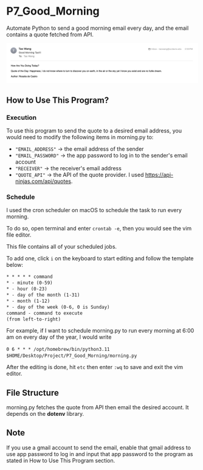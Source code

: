 # P7_Good_Morning
Automate Python to send a good morning email every day, and the email contains a quote fetched from API.

![Figure1](./Figure1.png)

## How to Use This Program?
### Execution
To use this program to send the quote to a desired email address, you would need
to modify the following items in morning.py to: 
* ```"EMAIL_ADDRESS"```  -> the email address of the sender 
* ```"EMAIL_PASSWORD"``` -> the app password to log in to the sender's email account
* ```"RECEIVER"``` -> the receiver's email address
* ```"QUOTE_API"``` -> the API of the quote provider. I used https://api-ninjas.com/api/quotes.

### Schedule
I used the cron scheduler on macOS to schedule the task to run every morning.

To do so, open terminal and enter ```crontab -e```, then you would see the vim file editor.

This file contains all of your scheduled jobs.

To add one, click ```i``` on the keyboard to start editing and 
follow the template below: 
```
* * * * * command
* - minute (0-59)
* - hour (0-23)
* - day of the month (1-31)
* - month (1-12)
* - day of the week (0-6, 0 is Sunday)
command - command to execute
(from left-to-right)
```

For example, if I want to schedule morning.py to run every morning at 6:00 am on every day of the year, I would write

```0 6 * * * /opt/homebrew/bin/python3.11 $HOME/Desktop/Project/P7_Good_Morning/morning.py```

After the editing is done, hit ```etc``` then enter ```:wq``` to save and exit the vim editor.  

## File Structure
morning.py fetches the quote from API then email the desired account. It depends on the **dotenv** library.

## Note
If you use a gmail account to send the email, enable that gmail address to use app password to log in and input 
that app password to the program as stated in How to Use This Program section.